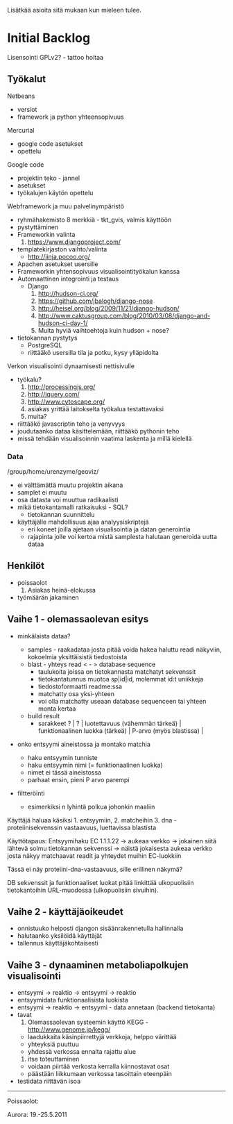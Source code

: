 Lisätkää asioita sitä mukaan kun mieleen tulee.

# Initial Backlog #

Lisensointi GPLv2? - tattoo hoitaa

## Työkalut ##

Netbeans
  * versiot
  * framework ja python yhteensopivuus

Mercurial
  * google code asetukset
  * opettelu

Google code
  * projektin teko - jannel
  * asetukset
  * työkalujen käytön opettelu

Webframework ja muu palvelinympäristö
  * ryhmähakemisto 8 merkkiä - tkt\_gvis, valmis käyttöön
  * pystyttäminen
  * Frameworkin valinta
    1. https://www.djangoproject.com/
  * templatekirjaston vaihto/valinta
    * http://jinja.pocoo.org/
  * Apachen asetukset usersille
  * Frameworkin yhtensopivuus visualisointityökalun kanssa
  * Automaattinen integrointi ja testaus
    * Django
      1. http://hudson-ci.org/
      1. https://github.com/jbalogh/django-nose
      1. http://heisel.org/blog/2009/11/21/django-hudson/
      1. http://www.caktusgroup.com/blog/2010/03/08/django-and-hudson-ci-day-1/
      1. Muita hyviä vaihtoehtoja kuin hudson + nose?
  * tietokannan pystytys
    * PostgreSQL
    * riittääkö usersilla tila ja potku, kysy ylläpidolta

Verkon visualisointi dynaamisesti nettisivulle
  * työkalu?
    1. http://processingjs.org/
    1. http://jquery.com/
    1. http://www.cytoscape.org/
    1. asiakas yrittää laitokselta työkalua testattavaksi
    1. muita?
  * riittääkö javascriptin teho ja venyvyys
  * joudutaanko dataa käsittelemään, riittääkö pythonin teho
  * missä tehdään visualisoinnin vaatima laskenta ja millä kielellä

### Data ###
/group/home/urenzyme/geoviz/
  * ei välttämättä muutu projektin aikana
  * samplet ei muutu
  * osa datasta voi muuttua radikaalisti
  * mikä tietokantamalli ratkaisuksi - SQL?
    * tietokannan suunnittelu
  * käyttäjälle mahdollisuus ajaa analyysiskriptejä
    * eri koneet joilla ajetaan visualisointia ja datan generointia
    * rajapinta jolle voi kertoa mistä samplesta halutaan generoida uutta dataa

## Henkilöt ##
  * poissaolot
    1. Asiakas heinä-elokussa
  * työmäärän jakaminen

## Vaihe 1 - olemassaolevan esitys ##
  * minkälaista dataa?
    * samples - raakadataa josta pitää voida hakea haluttu readi näkyviin, kokoelmia yksittäisistä tiedostoista
    * blast - yhteys read < - > database sequence
      * taulukoita joissa on tietokannasta matchatyt sekvenssit
      * tietokantatunnus muotoa sp|id|id, molemmat id:t uniikkeja
      * tiedostoformaatti readme:ssa
      * matchatty osa yksi-yhteen
      * voi olla matchatty useaan database sequenceen tai yhteen monta kertaa
    * build result
      * sarakkeet ? | ? | luotettavuus (vähemmän tärkeä) | funktionaalinen luokka (tärkeä) | P-arvo (myös blastissa) |
  * onko entsyymi aineistossa ja montako matchia
    * haku entsyymin tunniste
    * haku entsyymin nimi (= funktionaalinen luokka)
    * nimet ei tässä aineistossa
    * parhaat ensin, pieni P arvo parempi

  * filtteröinti
    * esimerkiksi n lyhintä polkua johonkin maaliin


Käyttäjä haluaa käsiksi 1. entsyymiin, 2. matcheihin 3. dna - proteiinisekvenssin vastaavuus, luettavissa blastista


Käyttötapaus: Entsyymihaku EC 1.1.1.22 -> aukeaa verkko -> jokainen siitä lähtevä solmu tietokannan sekvenssi -> näistä jokaisesta aukeaa verkko josta näkyy matchaavat readit ja yhteydet muihin EC-luokkiin

Tässä ei näy proteiini-dna-vastaavuus, sille erillinen näkymä?

DB sekvenssit ja funktionaaliset luokat pitää linkittää ulkopuolisiin tietokantoihin URL-muodossa (ulkopuolisiin sivuihin).

## Vaihe 2 - käyttäjäoikeudet ##
  * onnistuuko helposti djangon sisäänrakennetulla hallinnalla
  * halutaanko yksilöidä käyttäjät
  * tallennus käyttäjäkohtaisesti

## Vaihe 3  - dynaaminen metaboliapolkujen visualisointi ##
  * entsyymi -> reaktio -> entsyymi -> reaktio
  * entsyymidata funktionaalisista luokista
  * entsyymi -> reaktio -> entsyymi - data annetaan (backend tietokanta)
  * tavat
    1. Olemassaolevan systeemin käyttö KEGG - http://www.genome.jp/kegg/
      * laadukkaita käsinpiirrettyjä verkkoja, helppo värittää
      * yhteyksiä puuttuu
      * yhdessä verkossa ennalta rajattu alue
    1. itse toteuttaminen
      * voidaan piirtää verkosta kerralla kiinnostavat osat
      * päästään liikkumaan verkossa tasoittain eteenpäin
  * testidata riittävän isoa






---

Poissaolot:

Aurora: 19.-25.5.2011